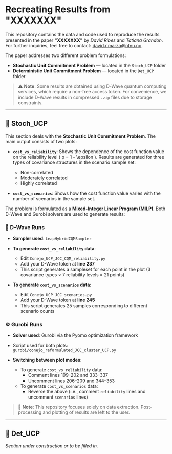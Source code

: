 # Recreating Results from "XXXXXXX"

This repository contains the data and code used to reproduce the results presented in the paper **"XXXXXXX"** by *David Ribes* and *Tatiana Grandon*. For further inquiries, feel free to contact: [david.r.marza@ntnu.no](mailto:david.r.marza@ntnu.no).

The paper addresses two different problem formulations:

- **Stochastic Unit Commitment Problem** — located in the `Stoch_UCP` folder  
- **Deterministic Unit Commitment Problem** — located in the `Det_UCP` folder

> ⚠️ **Note**: Some results are obtained using D-Wave quantum computing services, which require a non-free access token. For convenience, we include D-Wave results in compressed `.zip` files due to storage constraints.

---

## 📁 Stoch_UCP

This section deals with the **Stochastic Unit Commitment Problem**. The main output consists of two plots:

- **`cost_vs_reliability`**: Shows the dependence of the cost function value on the reliability level \( p = 1 - \epsilon \). Results are generated for three types of covariance structures in the scenario sample set:
  - Non-correlated
  - Moderately correlated
  - Highly correlated

- **`cost_vs_scenarios`**: Shows how the cost function value varies with the number of scenarios in the sample set.

The problem is formulated as a **Mixed-Integer Linear Program (MILP)**. Both D-Wave and Gurobi solvers are used to generate results:

### 🧠 D-Wave Runs

- **Sampler used**: `LeapHybridCQMSampler`

- **To generate `cost_vs_reliability` data**:
  - Edit `Conejo_UCP_JCC_CQM_reliability.py`
  - Add your D-Wave token at **line 237**
  - This script generates a sampleset for each point in the plot (3 covariance types × 7 reliability levels = 21 points)

- **To generate `cost_vs_scenarios` data**:
  - Edit `Conejo_UCP_JCC_scenarios.py`
  - Add your D-Wave token at **line 245**
  - This script generates 25 samples corresponding to different scenario counts

### ⚙️ Gurobi Runs

- **Solver used**: Gurobi via the Pyomo optimization framework

- Script used for both plots:  
  `gurobi/conejo_reformulated_JCC_cluster_UCP.py`

- **Switching between plot modes**:
  - To generate `cost_vs_reliability` data:
    - Comment lines 199–202 and 333–337
    - Uncomment lines 206–209 and 344–353
  - To generate `cost_vs_scenarios` data:
    - Reverse the above (i.e., comment `reliability` lines and uncomment `scenarios` lines)

> 🔧 **Note**: This repository focuses solely on data extraction. Post-processing and plotting of results are left to the user.

---

## 📁 Det_UCP

*Section under construction or to be filled in.*